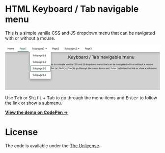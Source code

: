 # HTML Keyboard / Tab navigable menu
This is a simple vanilla CSS and JS dropdown menu that can be navigated with or without a mouse.

![screenshot.png](./screenshot.png)

Use <kbd>Tab</kbd> or <kbd>Shift</kbd> + <kbd>Tab</kbd> to go through the menu items and <kbd>Enter</kbd> to follow the link or show a submenu.

**[View the demo on CodePen →](https://codepen.io/ein-christoph/pen/ExwEXMv)**

# License

The code is available under the [The Unlicense](https://github.com/ein-christoph/keyboard-dropdown-menu/blob/main/LICENSE).
